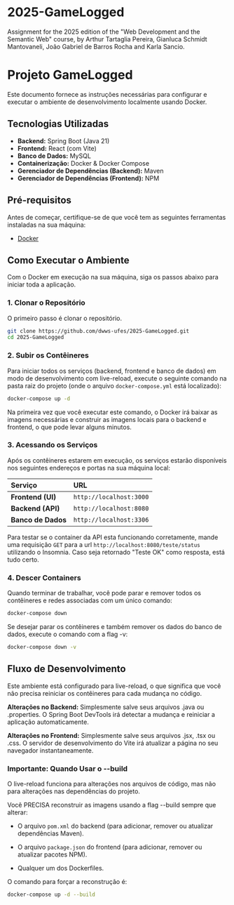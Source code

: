 # 2025-GameLogged
Assignment for the 2025 edition of the "Web Development and the Semantic Web" course, by Arthur Tartaglia Pereira, Gianluca Schmidt Mantovaneli, João Gabriel de Barros Rocha and Karla Sancio.

# Projeto GameLogged

Este documento fornece as instruções necessárias para configurar e executar o ambiente de desenvolvimento localmente usando Docker.

## Tecnologias Utilizadas

* **Backend:** Spring Boot (Java 21)
* **Frontend:** React (com Vite)
* **Banco de Dados:** MySQL
* **Containerização:** Docker & Docker Compose
* **Gerenciador de Dependências (Backend):** Maven
* **Gerenciador de Dependências (Frontend):** NPM

## Pré-requisitos

Antes de começar, certifique-se de que você tem as seguintes ferramentas instaladas na sua máquina:

* [Docker](https://www.docker.com/get-started)

## Como Executar o Ambiente

Com o Docker em execução na sua máquina, siga os passos abaixo para iniciar toda a aplicação.

### 1. Clonar o Repositório

O primeiro passo é clonar o repositório.

```bash
git clone https://github.com/dwws-ufes/2025-GameLogged.git
cd 2025-GameLogged
```

### 2. Subir os Contêineres

Para iniciar todos os serviços (backend, frontend e banco de dados) em modo de desenvolvimento com live-reload, execute o seguinte comando na pasta raiz do projeto (onde o arquivo `docker-compose.yml` está localizado):

```bash
docker-compose up -d
```

Na primeira vez que você executar este comando, o Docker irá baixar as imagens necessárias e construir as imagens locais para o backend e frontend, o que pode levar alguns minutos.

### 3. Acessando os Serviços

Após os contêineres estarem em execução, os serviços estarão disponíveis nos seguintes endereços e portas na sua máquina local:

| Serviço             | URL                    |
| :------------------ | :----------------------|
| **Frontend (UI)**   | `http://localhost:3000`|
| **Backend (API)**   | `http://localhost:8080`|
| **Banco de Dados**  | `http://localhost:3306`|


Para testar se o container da API esta funcionando corretamente, mande uma requisição `GET` para a url `http://localhost:8080/teste/status` utilizando o Insomnia. Caso seja retornado "Teste OK" como resposta, está tudo certo.

### 4. Descer Containers

Quando terminar de trabalhar, você pode parar e remover todos os contêineres e redes associadas com um único comando:

```bash
docker-compose down
```

Se desejar parar os contêineres e também remover os dados do banco de dados, execute o comando com a flag -v:

```bash
docker-compose down -v
```

## Fluxo de Desenvolvimento

Este ambiente está configurado para live-reload, o que significa que você não precisa reiniciar os contêineres para cada mudança no código.

**Alterações no Backend:** Simplesmente salve seus arquivos .java ou .properties. O Spring Boot DevTools irá detectar a mudança e reiniciar a aplicação automaticamente.

**Alterações no Frontend:** Simplesmente salve seus arquivos .jsx, .tsx ou .css. O servidor de desenvolvimento do Vite irá atualizar a página no seu navegador instantaneamente.

### Importante: Quando Usar o --build
O live-reload funciona para alterações nos arquivos de código, mas não para alterações nas dependências do projeto.

Você PRECISA reconstruir as imagens usando a flag --build sempre que alterar:

- O arquivo `pom.xml` do backend (para adicionar, remover ou atualizar dependências Maven).

- O arquivo `package.json` do frontend (para adicionar, remover ou atualizar pacotes NPM).

- Qualquer um dos Dockerfiles.

O comando para forçar a reconstrução é:

```bash
docker-compose up -d --build
```
